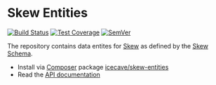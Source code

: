 # Skew Entities

[![Build Status]](https://travis-ci.org/IcecaveStudios/skew-entities)
[![Test Coverage]](https://coveralls.io/r/IcecaveStudios/skew-entities?branch=develop)
[![SemVer]](http://semver.org)

The repository contains data entites for [Skew](https://github.com/IcecaveStudios/skew) as defined by the
[Skew Schema](https://github.com/IcecaveStudios/skew-schema).

* Install via [Composer](http://getcomposer.org) package [icecave/skew-entities](https://packagist.org/packages/icecave/skew-entities)
* Read the [API documentation](http://icecavestudios.github.io/skew-entities/artifacts/documentation/api/)

<!-- references -->
[Build Status]: https://travis-ci.org/IcecaveStudios/skew-entities.png?branch=develop
[Test Coverage]: https://coveralls.io/repos/IcecaveStudios/skew-entities/badge.png?branch=develop
[SemVer]: http://calm-shore-6115.herokuapp.com/?label=semver&value=no+releases
